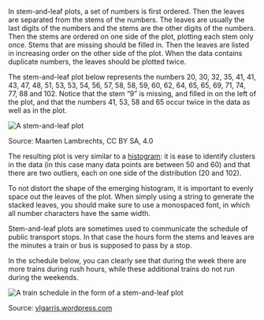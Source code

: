 In stem-and-leaf plots, a set of numbers is first ordered. Then the leaves are separated from the stems of the numbers. The leaves are usually the last digits of the numbers and the stems are the other digits of the numbers. Then the stems are ordered on one side of the plot, plotting each stem only once. Stems that are missing should be filled in. Then the leaves are listed in increasing order on the other side of the plot. When the data contains duplicate numbers, the leaves should be plotted twice.

The stem-and-leaf plot below represents the numbers 20, 30, 32, 35, 41, 41, 43, 47, 48, 51, 53, 53, 54, 56, 57, 58, 58, 59, 60, 62, 64, 65, 65, 69, 71, 74, 77, 88 and 102. Notice that the stem “9” is missing, and filled in on the left of the plot, and that the numbers 41, 53, 58 and 65 occur twice in the data as well as in the plot.

<p class='center'>
<img src='Visualising%20text%2073ea05fcce1b4ee5939cd29821ddd468/stem-leaf-plot.png' alt='A stem-and-leaf plot' class='max-400' />
</p>

Source: Maarten Lambrechts, CC BY SA, 4.0

The resulting plot is very similar to a <span class='internal-link'>[histogram](histograms)</span>: it is ease to identify clusters in the data (in this case many data points are between 50 and 60) and that there are two outliers, each on one side of the distribution (20 and 102).

To not distort the shape of the emerging histogram, it is important to evenly space out the leaves of the plot. When simply using a string to generate the stacked leaves, you should make sure to use a monospaced font, in which all number characters have the same width. 

Stem-and-leaf plots are sometimes used to communicate the schedule of public transport stops. In that case the hours form the stems and leaves are the minutes a train or bus is supposed to pass by a stop.

In the schedule below, you can clearly see that during the week there are more trains during rush hours, while these additional trains do not run during the weekends.

<p class='center'>
<img src='Visualising%20text%2073ea05fcce1b4ee5939cd29821ddd468/seattle-train-departure-times-stem-and-leaf-plot.jpg' alt='A train schedule in the form of a stem-and-leaf plot' class='max-600' />
</p>

Source: [ylgarris.wordpress.com](https://ylgarris.wordpress.com/2013/07/03/stem-and-leaf-plots-in-the-primary-grades-article-response/)